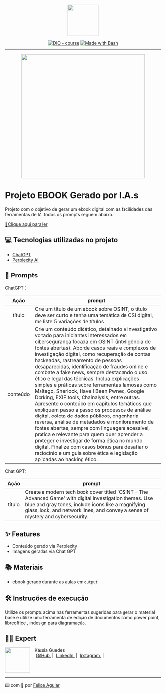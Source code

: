 <p align="center">
    <img width="100" src=".github/assets/banner.png">
</p>


<p align="center">
<a href="https://dio.me/"><img src="https://img.shields.io/badge/DIO-Course-28DA77?logo=youtube" alt="DIO - course"></a>
<a href="https://www.gnu.org/software/bash/" title="Go to Bash homepage"><img src="https://img.shields.io/badge/Prompt-Project-blue?logo=gnu-bash&amp;logoColor=white" alt="Made with Bash"></a></p>

-------
<p align="center">
<img 
    src=".github/assets/download.png"
    width="400"  
/>
</p>

# Projeto EBOOK Gerado por I.A.s



Projeto com o objetivo de gerar um ebook digital com as facilidades das ferramentas de IA. todos os prompts
seguem abaixo.

<a href="https://github.com/kassiaellfreig/prompts-recipe-to-create-a-ebook/blob/main/output/OSINT.pdf" title="View PDF now"> 📕Clique aqui para ler</a>

## 💻 Tecnologias utilizadas no projeto

- [ChatGPT](https://chat.openai.com/) 
- [Perplexity AI](https://www.perplexity.ai/)

## 🧠 Prompts


ChatGPT：

|   Ação   | prompt                                                                                                                                                                                                                                                                         |
| :------: | ------------------------------------------------------------------------------------------------------------------------------------------------------------------------------------------------------------------------------------------------------------------------------ |
|  título  | Crie um título de um ebook sobre OSINT, o título deve ser curto e tenha uma temática de CSI digital, me liste 5 variações de títulos                                                        |
| conteúdo | Crie um conteúdo didático, detalhado e investigativo voltado para iniciantes interessados em cibersegurança focada em OSINT (inteligência de fontes abertas). Aborde casos reais e complexos de investigação digital, como recuperação de contas hackeadas, rastreamento de pessoas desaparecidas, identificação de fraudes online e combate a fake news, sempre destacando o uso ético e legal das técnicas. Inclua explicações simples e práticas sobre ferramentas famosas como Maltego, Sherlock, Have I Been Pwned, Google Dorking, EXIF.tools, Chainalysis, entre outras. Apresente o conteúdo em capítulos temáticos que expliquem passo a passo os processos de análise digital, coleta de dados públicos, engenharia reversa, análise de metadados e monitoramento de fontes abertas, sempre com linguagem acessível, prática e relevante para quem quer aprender a proteger e investigar de forma ética no mundo digital. Finalize com casos bônus para desafiar o raciocínio e um guia sobre ética e legislação aplicadas ao hacking ético. |


Chat GPT:

|  Ação  | prompt                                                                                 |
| :----: | -------------------------------------------------------------------------------------- |
| título | Create a modern tech book cover titled 'OSINT – The Advanced Game' with digital investigation themes. Use blue and gray tones, include icons like a magnifying glass, lock, and network lines, and convey a sense of mystery and cybersecurity.|

## ✨ Features

- Conteúdo gerado via Perplexity
- Imagens geradas via Chat GPT

## 📚 Materiais

- ebook gerado durante as aulas em `output`

## 🛠️ Instruções de execução

Utilize os prompts acima nas ferramentas sugeridas para gerar o material base e utilize uma ferramenta de edição de documentos como power point, libreoffice , indesign para diagramação.

## 👨‍💻 Expert

<p>
    <img 
      align=left 
      margin=10 
      width=80 
      src="https://avatars.githubusercontent.com/u/142863586?s=400&u=2fc5637cb898ed3aa88726d6ac806d87d328ac24&v=4"
    />
    <p>&nbsp&nbsp&nbspKássia Guedes<br>
    &nbsp&nbsp&nbsp
    <a 
        href="https://github.com/kassiaellfreig">
        GitHub
    </a>
    &nbsp;|&nbsp;
    <a 
        href="https://www.linkedin.com/in/k%C3%A1ssia-e-f-098789129/">
        LinkedIn
    </a>
    &nbsp;|&nbsp;
    <a 
        href="https://www.instagram.com/kassiaellfreig/">
        Instagram
    </a>
    &nbsp;|&nbsp;</p>
</p>
<br/><br/>
<p>


---

⌨️ com 💜 por [Felipe Aguiar](https://github.com/felipeAguiarCode)
